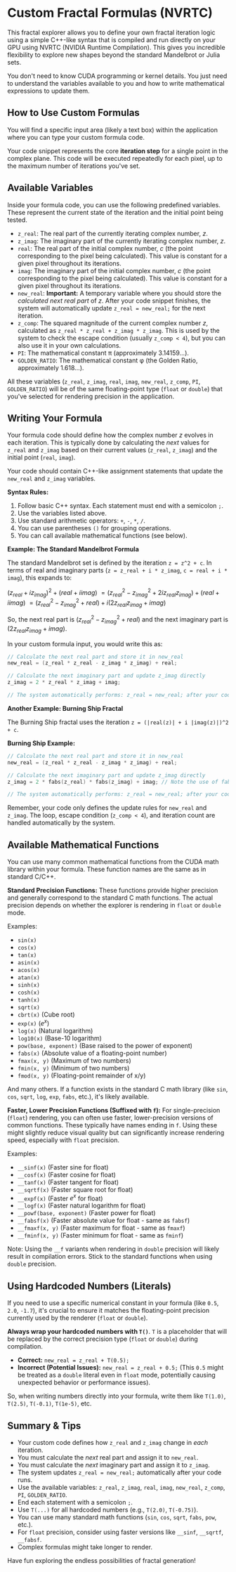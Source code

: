 # Custom Fractal Formulas (NVRTC)

This fractal explorer allows you to define your own fractal iteration logic using a simple C++-like syntax that is compiled and run directly on your GPU using NVRTC (NVIDIA Runtime Compilation). This gives you incredible flexibility to explore new shapes beyond the standard Mandelbrot or Julia sets.

You don't need to know CUDA programming or kernel details. You just need to understand the variables available to you and how to write mathematical expressions to update them.

## How to Use Custom Formulas

You will find a specific input area (likely a text box) within the application where you can type your custom formula code.

Your code snippet represents the core **iteration step** for a single point in the complex plane. This code will be executed repeatedly for each pixel, up to the maximum number of iterations you've set.

## Available Variables

Inside your formula code, you can use the following predefined variables. These represent the current state of the iteration and the initial point being tested.

*   `z_real`: The real part of the currently iterating complex number, *z*.
*   `z_imag`: The imaginary part of the currently iterating complex number, *z*.
*   `real`: The real part of the initial complex number, *c* (the point corresponding to the pixel being calculated). This value is constant for a given pixel throughout its iterations.
*   `imag`: The imaginary part of the initial complex number, *c* (the point corresponding to the pixel being calculated). This value is constant for a given pixel throughout its iterations.
*   `new_real`: **Important:** A temporary variable where you should store the *calculated next real part* of *z*. After your code snippet finishes, the system will automatically update `z_real = new_real;` for the next iteration.
*   `z_comp`: The squared magnitude of the current complex number *z*, calculated as `z_real * z_real + z_imag * z_imag`. This is used by the system to check the escape condition (usually `z_comp < 4`), but you can also use it in your own calculations.
*   `PI`: The mathematical constant π (approximately 3.14159...).
*   `GOLDEN_RATIO`: The mathematical constant φ (the Golden Ratio, approximately 1.618...).

All these variables (`z_real`, `z_imag`, `real`, `imag`, `new_real`, `z_comp`, `PI`, `GOLDEN_RATIO`) will be of the same floating-point type (`float` or `double`) that you've selected for rendering precision in the application.

## Writing Your Formula

Your formula code should define how the complex number *z* evolves in each iteration. This is typically done by calculating the *next* values for `z_real` and `z_imag` based on their current values (`z_real`, `z_imag`) and the initial point (`real`, `imag`).

Your code should contain C++-like assignment statements that update the `new_real` and `z_imag` variables.

**Syntax Rules:**

1.  Follow basic C++ syntax. Each statement must end with a semicolon `;`.
2.  Use the variables listed above.
3.  Use standard arithmetic operators: `+`, `-`, `*`, `/`.
4.  You can use parentheses `()` for grouping operations.
5.  You can call available mathematical functions (see below).

**Example: The Standard Mandelbrot Formula**

The standard Mandelbrot set is defined by the iteration `z = z^2 + c`. In terms of real and imaginary parts (`z = z_real + i * z_imag`, `c = real + i * imag`), this expands to:

$(z_{real} + i z_{imag})^2 + (real + i imag)$
$= (z_{real}^2 - z_{imag}^2 + 2 i z_{real} z_{imag}) + (real + i imag)$
$= (z_{real}^2 - z_{imag}^2 + real) + i (2 z_{real} z_{imag} + imag)$

So, the next real part is $(z_{real}^2 - z_{imag}^2 + real)$ and the next imaginary part is $(2 z_{real} z_{imag} + imag)$.

In your custom formula input, you would write this as:

```cpp
// Calculate the next real part and store it in new_real
new_real = (z_real * z_real - z_imag * z_imag) + real;

// Calculate the next imaginary part and update z_imag directly
z_imag = 2 * z_real * z_imag + imag;

// The system automatically performs: z_real = new_real; after your code.
```

**Another Example: Burning Ship Fractal**

The Burning Ship fractal uses the iteration `z = (|real(z)| + i |imag(z)|)^2 + c`.

**Burning Ship Example:**

```cpp
// Calculate the next real part and store it in new_real
new_real = (z_real * z_real - z_imag * z_imag) + real;

// Calculate the next imaginary part and update z_imag directly
z_imag = 2 * fabs(z_real) * fabs(z_imag) + imag; // Note the use of fabs()

// The system automatically performs: z_real = new_real; after your code.
```

Remember, your code only defines the update rules for `new_real` and `z_imag`. The loop, escape condition (`z_comp < 4`), and iteration count are handled automatically by the system.

## Available Mathematical Functions

You can use many common mathematical functions from the CUDA math library within your formula. These function names are the same as in standard C/C++.

**Standard Precision Functions:**
These functions provide higher precision and generally correspond to the standard C math functions. The actual precision depends on whether the explorer is rendering in `float` or `double` mode.

Examples:
*   `sin(x)`
*   `cos(x)`
*   `tan(x)`
*   `asin(x)`
*   `acos(x)`
*   `atan(x)`
*   `sinh(x)`
*   `cosh(x)`
*   `tanh(x)`
*   `sqrt(x)`
*   `cbrt(x)` (Cube root)
*   `exp(x)` ($e^x$)
*   `log(x)` (Natural logarithm)
*   `log10(x)` (Base-10 logarithm)
*   `pow(base, exponent)` (Base raised to the power of exponent)
*   `fabs(x)` (Absolute value of a floating-point number)
*   `fmax(x, y)` (Maximum of two numbers)
*   `fmin(x, y)` (Minimum of two numbers)
*   `fmod(x, y)` (Floating-point remainder of x/y)

And many others. If a function exists in the standard C math library (like `sin`, `cos`, `sqrt`, `log`, `exp`, `fabs`, etc.), it's likely available.

**Faster, Lower Precision Functions (Suffixed with `f`):**
For single-precision (`float`) rendering, you can often use faster, lower-precision versions of common functions. These typically have names ending in `f`. Using these might slightly reduce visual quality but can significantly increase rendering speed, especially with `float` precision.

Examples:
*   `__sinf(x)` (Faster sine for float)
*   `__cosf(x)` (Faster cosine for float)
*   `__tanf(x)` (Faster tangent for float)
*   `__sqrtf(x)` (Faster square root for float)
*   `__expf(x)` (Faster $e^x$ for float)
*   `__logf(x)` (Faster natural logarithm for float)
*   `__powf(base, exponent)` (Faster power for float)
*   `__fabsf(x)` (Faster absolute value for float - same as `fabsf`)
*   `__fmaxf(x, y)` (Faster maximum for float - same as `fmaxf`)
*   `__fminf(x, y)` (Faster minimum for float - same as `fminf`)

Note: Using the `__f` variants when rendering in `double` precision will likely result in compilation errors. Stick to the standard functions when using `double` precision.

## Using Hardcoded Numbers (Literals)

If you need to use a specific numerical constant in your formula (like `0.5`, `2.0`, `-1.7`), it's crucial to ensure it matches the floating-point precision currently used by the renderer (`float` or `double`).

**Always wrap your hardcoded numbers with `T()`**. `T` is a placeholder that will be replaced by the correct precision type (`float` or `double`) during compilation.

*   **Correct:** `new_real = z_real + T(0.5);`
*   **Incorrect (Potential Issues):** `new_real = z_real + 0.5;` (This `0.5` might be treated as a `double` literal even in `float` mode, potentially causing unexpected behavior or performance issues).

So, when writing numbers directly into your formula, write them like `T(1.0)`, `T(2.5)`, `T(-0.1)`, `T(1e-5)`, etc.

## Summary & Tips

*   Your custom code defines how `z_real` and `z_imag` change in *each* iteration.
*   You must calculate the *next* real part and assign it to `new_real`.
*   You must calculate the *next* imaginary part and assign it to `z_imag`.
*   The system updates `z_real = new_real;` automatically after your code runs.
*   Use the available variables: `z_real`, `z_imag`, `real`, `imag`, `new_real`, `z_comp`, `PI`, `GOLDEN_RATIO`.
*   End each statement with a semicolon `;`.
*   Use `T(...)` for all hardcoded numbers (e.g., `T(2.0)`, `T(-0.75)`).
*   You can use many standard math functions (`sin`, `cos`, `sqrt`, `fabs`, `pow`, etc.).
*   For `float` precision, consider using faster versions like `__sinf`, `__sqrtf`, `__fabsf`.
*   Complex formulas might take longer to render.

Have fun exploring the endless possibilities of fractal generation!
